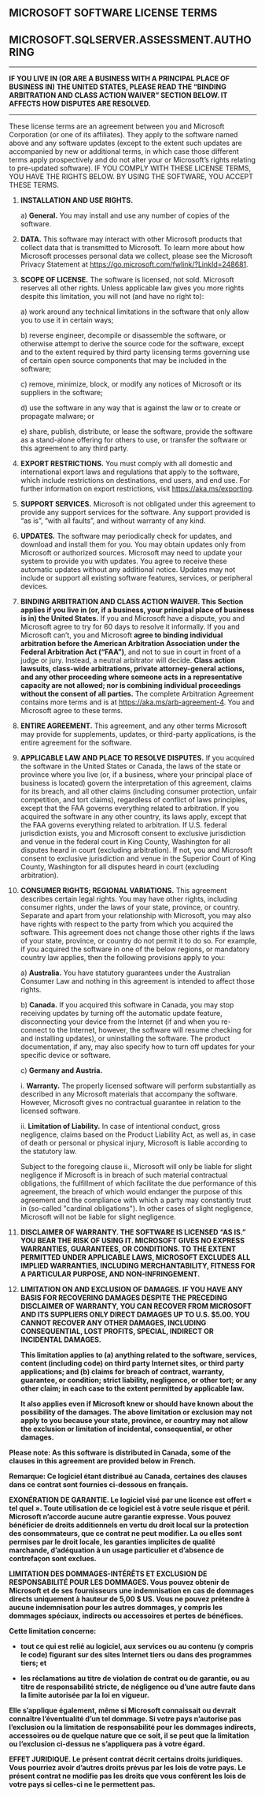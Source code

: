 ## MICROSOFT SOFTWARE LICENSE TERMS

## MICROSOFT.SQLSERVER.ASSESSMENT.AUTHORING

---

**IF YOU LIVE IN (OR ARE A BUSINESS WITH A PRINCIPAL PLACE OF BUSINESS IN) THE UNITED STATES, PLEASE READ THE “BINDING ARBITRATION AND CLASS ACTION WAIVER” SECTION BELOW. IT AFFECTS HOW DISPUTES ARE RESOLVED.**

---

These license terms are an agreement between you and Microsoft Corporation (or one of its affiliates). They apply to the software named above and any software updates (except to the extent such updates are accompanied by new or additional terms, in which case those different terms apply prospectively and do not alter your or Microsoft’s rights relating to pre-updated software). IF YOU COMPLY WITH THESE LICENSE TERMS, YOU HAVE THE RIGHTS BELOW. BY USING THE SOFTWARE, YOU ACCEPT THESE TERMS.

1. **INSTALLATION AND USE RIGHTS.**

    a)  **General.** You may install and use any number of copies of the software.

2. **DATA.** This software may interact with other Microsoft products that collect data that is transmitted to Microsoft. To learn more about how Microsoft processes personal data we collect, please see the Microsoft Privacy Statement at <https://go.microsoft.com/fwlink/?LinkId=248681>.

3. **SCOPE OF LICENSE.** The software is licensed, not sold. Microsoft reserves all other rights. Unless applicable law gives you more rights despite this limitation, you will not (and have no right to):

    a) work around any technical limitations in the software that only allow you to use it in certain ways;

    b) reverse engineer, decompile or disassemble the software, or otherwise attempt to derive the source code for the software, except and to the extent required by third party licensing terms governing use of certain open source components that may be included in the software;

    c) remove, minimize, block, or modify any notices of Microsoft or its suppliers in the software;

    d) use the software in any way that is against the law or to create or propagate malware; or

    e) share, publish, distribute, or lease the software, provide the software as a stand-alone offering for others to use, or transfer the software or this agreement to any third party.

4. **EXPORT RESTRICTIONS.** You must comply with all domestic and international export laws and regulations that apply to the software, which include restrictions on destinations, end users, and end use. For further information on export restrictions, visit <https://aka.ms/exporting>.

5. **SUPPORT SERVICES.** Microsoft is not obligated under this agreement to provide any support services for the software. Any support provided is “as is”, “with all faults”, and without warranty of any kind.

6. **UPDATES.** The software may periodically check for updates, and download and install them for you. You may obtain updates only from Microsoft or authorized sources. Microsoft may need to update your system to provide you with updates. You agree to receive these automatic updates without any additional notice. Updates may not include or support all existing software features, services, or peripheral devices.

7. **BINDING ARBITRATION AND CLASS ACTION WAIVER. This Section applies if you live in (or, if a business, your principal place of business is in) the United States.** If you and Microsoft have a dispute, you and Microsoft agree to try for 60 days to resolve it informally. If you and Microsoft can’t, you and Microsoft **agree to binding individual arbitration before the American Arbitration Association under the Federal Arbitration Act (“FAA”)**, and not to sue in court in front of a judge or jury. Instead, a neutral arbitrator will decide. **Class action lawsuits, class-wide arbitrations, private attorney-general actions, and any other proceeding where someone acts in a representative capacity are not allowed; nor is combining individual proceedings without the consent of all parties.** The complete Arbitration Agreement contains more terms and is at <https://aka.ms/arb-agreement-4>. You and Microsoft agree to these terms.

8. **ENTIRE AGREEMENT.** This agreement, and any other terms Microsoft may provide for supplements, updates, or third-party applications, is the entire agreement for the software.

9. **APPLICABLE LAW AND PLACE TO RESOLVE DISPUTES.** If you acquired the software in the United States or Canada, the laws of the state or province where you live (or, if a business, where your principal place of business is located) govern the interpretation of this agreement, claims for its breach, and all other claims (including consumer protection, unfair competition, and tort claims), regardless of conflict of laws principles, except that the FAA governs everything related to arbitration. If you acquired the software in any other country, its laws apply, except that the FAA governs everything related to arbitration. If U.S. federal jurisdiction exists, you and Microsoft consent to exclusive jurisdiction and venue in the federal court in King County, Washington for all disputes heard in court (excluding arbitration). If not, you and Microsoft consent to exclusive jurisdiction and venue in the Superior Court of King County, Washington for all disputes heard in court (excluding arbitration).

10. **CONSUMER RIGHTS; REGIONAL VARIATIONS.** This agreement describes certain legal rights. You may have other rights, including consumer rights, under the laws of your state, province, or country. Separate and apart from your relationship with Microsoft, you may also have rights with respect to the party from which you acquired the software. This agreement does not change those other rights if the laws of your state, province, or country do not permit it to do so. For example, if you acquired the software in one of the below regions, or mandatory country law applies, then the following provisions apply to you:

    a) **Australia.** You have statutory guarantees under the Australian Consumer Law and nothing in this agreement is intended to affect those rights.

    b) **Canada.** If you acquired this software in Canada, you may stop receiving updates by turning off the automatic update feature, disconnecting your device from the Internet (if and when you re-connect to the Internet, however, the software will resume checking for and installing updates), or uninstalling the software. The product documentation, if any, may also specify how to turn off updates for your specific device or software.

    c) **Germany and Austria.**

    i. **Warranty.** The properly licensed software will perform substantially as described in any Microsoft materials that accompany the software. However, Microsoft gives no contractual guarantee in relation to the licensed software.

    ii. **Limitation of Liability.** In case of intentional conduct, gross negligence, claims based on the Product Liability Act, as well as, in case of death or personal or physical injury, Microsoft is liable according to the statutory law.

    Subject to the foregoing clause ii., Microsoft will only be liable for slight negligence if Microsoft is in breach of such material contractual obligations, the fulfillment of which facilitate the due performance of this agreement, the breach of which would endanger the purpose of this agreement and the compliance with which a party may constantly trust in (so-called "cardinal obligations"). In other cases of slight negligence, Microsoft will not be liable for slight negligence.

11. **DISCLAIMER OF WARRANTY. THE SOFTWARE IS LICENSED “AS IS.” YOU BEAR THE RISK OF USING IT. MICROSOFT GIVES NO EXPRESS WARRANTIES, GUARANTEES, OR CONDITIONS. TO THE EXTENT PERMITTED UNDER APPLICABLE LAWS, MICROSOFT EXCLUDES ALL IMPLIED WARRANTIES, INCLUDING MERCHANTABILITY, FITNESS FOR A PARTICULAR PURPOSE, AND NON-INFRINGEMENT.**

12. **LIMITATION ON AND EXCLUSION OF DAMAGES. IF YOU HAVE ANY BASIS FOR RECOVERING DAMAGES DESPITE THE PRECEDING DISCLAIMER OF WARRANTY, YOU CAN RECOVER FROM MICROSOFT AND ITS SUPPLIERS ONLY DIRECT DAMAGES UP TO U.S. \$5.00. YOU CANNOT RECOVER ANY OTHER DAMAGES, INCLUDING CONSEQUENTIAL, LOST PROFITS, SPECIAL, INDIRECT OR INCIDENTAL DAMAGES.**

    **This limitation applies to (a) anything related to the software, services, content (including code) on third party Internet sites, or third party applications; and (b) claims for breach of contract, warranty, guarantee, or condition; strict liability, negligence, or other tort; or any other claim; in each case to the extent permitted by applicable law.**

    **It also applies even if Microsoft knew or should have known about the possibility of the damages. The above limitation or exclusion may not apply to you because your state, province, or country may not allow the exclusion or limitation of incidental, consequential, or other damages.**

**Please note: As this software is distributed in Canada, some of the clauses in this agreement are provided below in French.**

**Remarque: Ce logiciel étant distribué au Canada, certaines des clauses dans ce contrat sont fournies ci-dessous en français.**

**EXONÉRATION DE GARANTIE. Le logiciel visé par une licence est offert « tel quel ». Toute utilisation de ce logiciel est à votre seule risque et péril. Microsoft n’accorde aucune autre garantie expresse. Vous pouvez bénéficier de droits additionnels en vertu du droit local sur la protection des consommateurs, que ce contrat ne peut modifier. La ou elles sont permises par le droit locale, les garanties implicites de qualité marchande, d’adéquation à un usage particulier et d’absence de contrefaçon sont exclues.**

**LIMITATION DES DOMMAGES-INTÉRÊTS ET EXCLUSION DE RESPONSABILITÉ POUR LES DOMMAGES. Vous pouvez obtenir de Microsoft et de ses fournisseurs une indemnisation en cas de dommages directs uniquement à hauteur de 5,00 \$ US. Vous ne pouvez prétendre à aucune indemnisation pour les autres dommages, y compris les dommages spéciaux, indirects ou accessoires et pertes de bénéfices.**

**Cette limitation concerne:**

- **tout ce qui est relié au logiciel, aux services ou au contenu (y compris le code) figurant sur des sites Internet tiers ou dans des programmes tiers; et**

- **les réclamations au titre de violation de contrat ou de garantie, ou au titre de responsabilité stricte, de négligence ou d’une autre faute dans la limite autorisée par la loi en vigueur.**

**Elle s’applique également, même si Microsoft connaissait ou devrait connaître l’éventualité d’un tel dommage. Si votre pays n’autorise pas l’exclusion ou la limitation de responsabilité pour les dommages indirects, accessoires ou de quelque nature que ce soit, il se peut que la limitation ou l’exclusion ci-dessus ne s’appliquera pas à votre égard.**

**EFFET JURIDIQUE. Le présent contrat décrit certains droits juridiques. Vous pourriez avoir d’autres droits prévus par les lois de votre pays. Le présent contrat ne modifie pas les droits que vous confèrent les lois de votre pays si celles-ci ne le permettent pas.**
